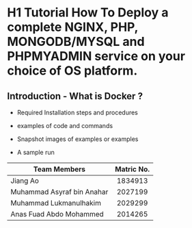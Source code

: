 # H1 Tutorial How To Deploy a complete NGINX, PHP, MONGODB/MYSQL and PHPMYADMIN service on your choice of OS platform. 

## Introduction - What is Docker ?

* Required Installation steps and procedures

* examples of code and commands

* Snapshot images of examples or examples

* A sample run 



| Team Members       | Matric No.           
| ------------- |:-------------:|
| Jiang Ao      | 1834913 | 
| Muhammad Asyraf bin Anahar     | 2027199|   
| Muhammad Lukmanulhakim| 2029299| 
| Anas Fuad Abdo Mohammed | 2014265| 
